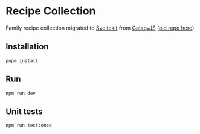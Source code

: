 # Recipe Collection

Family recipe collection migrated to [Sveltekit](https://kit.svelte.dev/) from
[GatsbyJS](https://www.gatsbyjs.com/) ([old repo
here](https://github.com/henriksommerfeld/food))

## Installation

`pnpm install`

## Run

`npm run dev`

## Unit tests

`npm run test:once`
